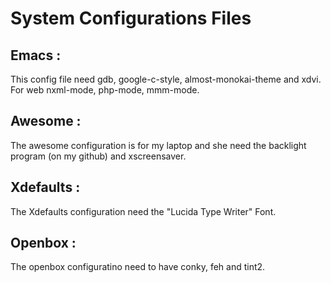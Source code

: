 # System Configurations Files

## Emacs :
This config file need gdb, google-c-style, almost-monokai-theme and xdvi. For web nxml-mode, php-mode, mmm-mode.

## Awesome :
The awesome configuration is for my laptop and she need the backlight program (on my github) and xscreensaver.

## Xdefaults :
The Xdefaults configuration need the "Lucida Type Writer" Font.

## Openbox :
The openbox configuratino need to have conky, feh and tint2.
